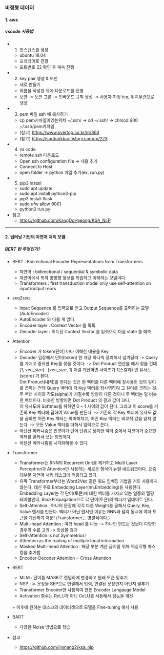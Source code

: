 ### 비정형 데이터 
#### 1. aws
##### vscode 사용법
- 1) 인스턴스를 생성
	+ ubuntu 18.04
	+ 프리티어로 진행
	+ 포트번호 22 확인 후 계속 진행
- 2) key pair 생성 & 보안 
	+ 새로 만들기
	+ 이름을 작성한 뒤에 다운로드를 진행
	+ 보안 -> 보안 그룹 -> 인바운드 규칙 생성 -> 사용자 지정 tcp, 위치무관으로 생성
- 3) pem 파일 ssh 에 복사하기
	+ cp pem키파일이있는위치 ~/.ssh/ -> cd ~/.ssh/ -> chmod 600 ~/.ssh/pem키파일
	+ (참고) https://www.overtop.co.kr/m/363
	+ (참고) https://soobarkbar.tistory.com/m/223
- 4) vs code
	+ remote ssh 다운로드
	+ Open ssh configuration file -> 내용 추가 
	+ Connect to Host
	+ open folder -> python 파일 추가(ex: run.py)
- 5) pip3 install
	+ sudo apt update
	+ sudo apt install python3-pip
	+ pip3 install flask
	+ sudo ufw allow 9001
	+ python3 run.py
- 참고
	+ https://github.com/KangDoHyeong/KSA_NLP

<hr>

#### 2. 딥러닝 기반의 자연어 처리 모델
##### BERT 란 무엇인가?
- BERT : Bidirectional Encoder Representations from Transformers
	+ 자연어 : bidirectional / sequential & symbolic data
	+ 자연어에서 특히 양방향 정보를 학습하고 이해하는 모델이다.
	+ Transformers : first transduction model only use self-attention on input/output reprs
- seq2seq
	+ Input Sequence 를 입력으로 받고 Output Sequence를 출력하는 모델(AutoEncoder)
	+ AutoEncoder 와 다를 게 없다. 
	+ Encoder layer : Context Vector 를 획득
	+ Decoder layer : 획득된 Context Vector 를 입력으로 다음 state 를 예측
- Attention 
	+ Encoder 가 token(단어) 마다 이해한 내용을 Key
	+ Decoder 입장에서 단어(token) 한 개당 하나씩 정리해서 넘겨달라 -> Query를 가지고 중요한 Key를 찾을 것이다. -> Dot Product 연산을 해서 찾을 건데 [1, vec_size] . [vec_size, 1] 처럼 계산하면 사이즈가 1(스칼라) 인 유사도(score) 가 된다. <br>
	Dot Product(내적)를 한다는 것은 한 벡터를 다른 벡터에 정사용한 것의 길이를 곱하는 건데 Query 벡터에 각 Key 벡터를 정사영하여 그 길이를 곱하는 것. 두 벡터 사이의 각도(alpha)가 커질수록 방향이 다른 것이니 두 벡터는 덜 비슷한 벡터이다. 비슷한 방향이면 Dot Product 의 결과 값이 크다. <br>
	이 유사도에 Softmax를 취하면 0 ~ 1 사이의 값이 된다. 그리고 이 score를 기존의 Key 벡터에 곱하여 Value를 만든다. -> 기존의 각 Key 벡터에 유사도 값을 곱하면 어떤 Key 벡터는 희미해지고, 어떤 Key 벡터는 비교적 값을 잃지 않는다. -> 모든 Value 벡터를 더해서 입력으로 쓴다. 
	+ 어텐션 메커니즘은 인코더가 단어 단위로 정리한 벡터 중에서 디코더가 중요한 벡터를 골라서 쓰는 방법이다.
	+ 어텐션 메커니즘을 시각화해볼 수 있다. 
- Transformer
	+ Transformer는 RNN의 Recurrent Unit을 제거하고 Multi Layer Perceptron과 Attention만 사용하는 새로운 형식의 뉴럴 네트워크이다. 요즘 대부분 자연어 처리 테스크에 적용되고 있다. 
	+ 유독 Transformer부터는 Word2Vec 같은 워드 임베딩 기법을 거의 사용하지 않는다. 대신 주로 Embedding Layer(nn.Embedding)을 사용한다. Embedding Layer는 각 단어(토큰)에 대한 벡터를 가지고 있는 일종의 맵핑 테이블인데, BackPropagation으로 각 단어(토큰)의 벡터가 업데이트 된다.
	+ Self-Attention : 하나의 문장에 각각 다른 Weight를 곱해서 Query, Key, Value 텐서를 만든다. 벡터가 아닌 텐서인 이유는 RNN과 달리 동시에 여러 토큰을 계산하기 때문! (Transformer는 병렬적이다.)
	+ Multi-head Attention : 여러 head 를 나눔 -> 하나만 만드는 것보다 다양한 경우의 수를 고려 -> 앙상블 효과
	+ Self-Attention is not Symmetrics!
	+ Attention as the routing of multiple local information
	+ Masked Multi-head Attention : 해당 부분 계산 금지를 위해 역삼각형 마스킹을 추가함
	+ Encoder-Decoder Attention = Cross Attention
- BERT
	+ MLM : 단어를 MASK로 랜덤하게 변경하고 원래 토큰 맞추기
	+ NSP : 두 문장을 SEP으로 연결해서 입력, 연결된 문장인지 아닌지 맞추기
	+ Transformer Encoder만 사용하여 만든 Encoder Langauge Model
	+ Activation 함수는 ReLU가 아닌 GeLU를 사용해서 성능을 개선
	<br>
	+ 이후에 원하는 태스크의 데이터셋으로 모델을 Fine-tuning 해서 사용
- BART 
	+ 다양한 Noise 방법으로 학습

- 참고
	+ https://github.com/jinmang2/ksa_nlp



